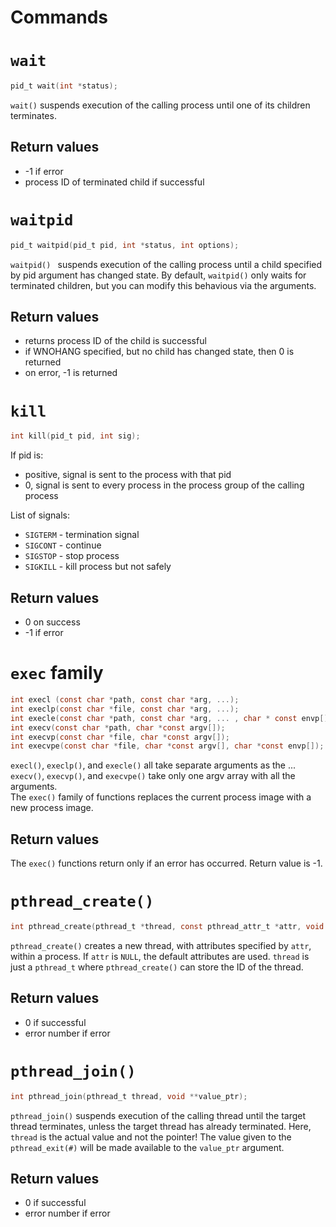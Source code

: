 # Commands

# `wait`
```c
pid_t wait(int *status);
```
`wait()` suspends execution of the calling process until one of its children terminates.


## Return values
  - -1 if error
  - process ID of terminated child if successful

# `waitpid`
```c
pid_t waitpid(pid_t pid, int *status, int options);
```

`waitpid() ` suspends execution of the calling process until a child specified by pid argument has changed state. By default, `waitpid()` only waits for terminated children, but you can modify this behavious via the arguments.

## Return values
  - returns process ID of the child is successful
  - if WNOHANG specified, but no child has changed state, then 0 is returned
  - on error, -1 is returned

# `kill`
```c
int kill(pid_t pid, int sig);
```
If pid is:
  - positive, signal is sent to the process with that pid
  - 0, signal is sent to every process in the process group of the calling process

List of signals:
  - `SIGTERM` - termination signal
  - `SIGCONT` - continue
  - `SIGSTOP` - stop process
  - `SIGKILL` - kill process but not safely

## Return values
  - 0 on success
  - -1 if error

# `exec` family

```c
int execl (const char *path, const char *arg, ...);
int execlp(const char *file, const char *arg, ...);
int execle(const char *path, const char *arg, ... , char * const envp[]);
int execv(const char *path, char *const argv[]);
int execvp(const char *file, char *const argv[]);
int execvpe(const char *file, char *const argv[], char *const envp[]);
```

`execl()`, `execlp()`, and `execle()` all take separate arguments as the ...
<br/>
`execv()`, `execvp()`, and `execvpe()` take only one argv array with all the arguments.
<br/>
The `exec()` family of functions replaces the current process image with a new process image.

## Return values
The `exec()` functions return only if an error has occurred. Return value is -1.


# `pthread_create()`
```c
int pthread_create(pthread_t *thread, const pthread_attr_t *attr, void *(*start_routine)(void*), void *arg);
```

`pthread_create()` creates a new thread, with attributes specified by `attr`, within a process. If `attr` is `NULL`, the default attributes are used. `thread` is just a `pthread_t` where `pthread_create()` can store the ID of the thread.


## Return values
  - 0 if successful
  - error number if error

# `pthread_join()`
```c
int pthread_join(pthread_t thread, void **value_ptr);
```

`pthread_join()` suspends execution of the calling thread until the target thread terminates, unless the target thread has already terminated. Here, `thread` is the actual value and not the pointer! The value given to the `pthread_exit(#)` will be made available to the `value_ptr` argument.

## Return values
   - 0 if successful
   - error number if error 
